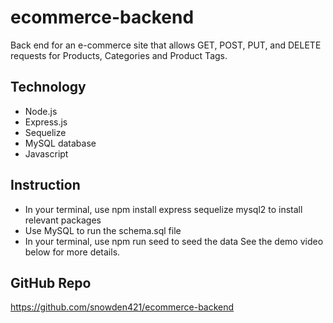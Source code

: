 # ecommerce-backend

Back end for an e-commerce site that allows GET, POST, PUT, and DELETE requests for Products, Categories and Product Tags.

## Technology
* Node.js
* Express.js
* Sequelize
* MySQL database
* Javascript

## Instruction
* In your terminal, use npm install express sequelize mysql2 to install relevant packages
* Use MySQL to run the schema.sql file
* In your terminal, use npm run seed to seed the data
See the demo video below for more details.

## GitHub Repo
https://github.com/snowden421/ecommerce-backend